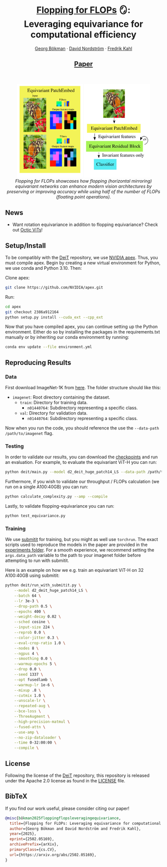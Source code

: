 # 
<p align="center">
  <h1 align="center"> <ins>Flopping for FLOPs</ins> 🪞:<br>Leveraging equivariance for computational efficiency</h1>
  <p align="center">
    <a href="https://scholar.google.com/citations?user=FUE3Wd0AAAAJ">Georg Bökman</a>
    ·
    <a href="https://scholar.google.com/citations?user=-vJPE04AAAAJ">David Nordström</a>
    ·
    <a href="https://scholar.google.com/citations?user=P_w6UgMAAAAJ">Fredrik Kahl</a>
  </p>
  <h2 align="center"><p>
    <a href="https://arxiv.org/abs/2502.05169" align="center">Paper</a> 
  </p></h2>
  <div align="center"></div>
</p>
<br/>
<p align="center">
    <img src="./assets/PatchEmbed.jpg" alt="example" height="300">
    <img src="./assets/overview.jpg" alt="example" height="300">
    <!-- <img src="./assets/accuracy.jpg" alt="example" height="300">
    <img src="./assets/throughput.jpg" alt="example" height="300"> -->
    <br>
    <em>Flopping for FLOPs showcases how flopping (horizontal mirroring) equivariant networks can enhance modern vision architectures by preserving or improving accuracy while using half of the number of FLOPs (floating point operations).</em>
</p>


## News
- Want rotation equivariance in addition to flopping equivariance? Check out [Octic ViTs](https://github.com/davnords/octic-vits.git)!

## Setup/Install

To be compatibly with the [DeiT](https://github.com/facebookresearch/deit) repository, we use [NVIDIA apex](https://github.com/NVIDIA/apex). Thus, you must compile apex. Begin by creating a new virtual environment for Python, we use conda and Python 3.10. Then: 

Clone apex:
```bash
git clone https://github.com/NVIDIA/apex.git
```

Run:
```bash
cd apex
git checkout 2386a912164
python setup.py install --cuda_ext --cpp_ext
```

Now that you have compiled apex, you can continue setting up the Python environment. Either do so by installing the packages in the requirements.txt manually or by inheriting our conda environment by running:
```bash
conda env update --file environment.yml
```

## Reproducing Results

### Data
First download ImageNet-1K from [here](https://image-net.org/download.php). The folder structure should like this:

- `imagenet`: Root directory containing the dataset.
  - `train`: Directory for training data.
    - `n01440764`: Subdirectory representing a specific class.
  - `val`: Directory for validation data.
    - `n01440764`: Subdirectory representing a specific class.

Now when you run the code, you should reference the use the `--data-path /path/to/imagenet` flag.

### Testing
In order to validate our results, you can download the [checkpoints](https://chalmers-my.sharepoint.com/:f:/g/personal/davnords_chalmers_se/Eroq2O-e9v9BiFKmrCnjMA4BUuJJIDffSZduC7vmwzUP_w?e=73F092) and run an evaluation. For example, to evaluate the equivariant ViT-H you can run:

```bash
python deit/main.py --model d2_deit_huge_patch14_LS --data-path /path/to/imagenet --resume checkpoints/d2_deit_huge_patch14_LS.pth --eval
```

Furthermore, if you wish to validate our throughput / FLOPs calculation (we run on a single A100:40GB) you can run:
```bash
python calculate_complexity.py --amp --compile
```

Lastly, to validate flopping-equivariance you can run:
```bash
python test_equivariance.py
```

### Training
We use [submitit](https://github.com/facebookincubator/submitit) for training, but you might as well use `torchrun`. The exact scripts used to reproduce the models in the paper are provided in the [experiments folder](experiments). For a smooth experience, we recommend setting the `args.data_path` variable to the path to your imagenet folder before attempting to run with submitit.

Here is an example on how we e.g. train an equivariant ViT-H on 32 A100:40GB using submitit:
```bash
python deit/run_with_submitit.py \
    --model d2_deit_huge_patch14_LS \
    --batch 64 \
    --lr 3e-3 \
    --drop-path 0.5 \
    --epochs 400 \
    --weight-decay 0.02 \
    --sched cosine \
    --input-size 224 \
    --reprob 0.0 \
    --color-jitter 0.3 \
    --eval-crop-ratio 1.0 \
    --nodes 8 \
    --ngpus 4 \
    --smoothing 0.0 \
    --warmup-epochs 5 \
    --drop 0.0 \
    --seed 1337 \
    --opt fusedlamb \
    --warmup-lr 1e-6 \
    --mixup .8 \
    --cutmix 1.0 \
    --unscale-lr \
    --repeated-aug \
    --bce-loss \
    --ThreeAugment \
    --high-precision-matmul \
    --fused-attn \
    --use-amp \
    --no-zip-dataloader \
    --time 0-32:00:00 \
    --compile \
```

## License
Following the license of the [DeiT](https://github.com/facebookresearch/deit) repository, this repository is released under the Apache 2.0 license as found in the [LICENSE](LICENSE) file.

## BibTeX
If you find our work useful, please consider citing our paper!
```bibtex
@misc{bökman2025floppingflopsleveragingequivariance,
  title={Flopping for FLOPs: Leveraging equivariance for computational efficiency}, 
  author={Georg Bökman and David Nordström and Fredrik Kahl},
  year={2025},
  eprint={2502.05169},
  archivePrefix={arXiv},
  primaryClass={cs.CV},
  url={https://arxiv.org/abs/2502.05169}, 
}
```

